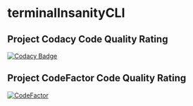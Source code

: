 # terminalInsanityCLI

## Project Codacy Code Quality Rating
[![Codacy Badge](https://api.codacy.com/project/badge/Grade/ce956e4ef11f42918210963f95259c20)](https://app.codacy.com/gh/ongakken/terminalInsanityCLI?utm_source=github.com&utm_medium=referral&utm_content=ongakken/terminalInsanityCLI&utm_campaign=Badge_Grade_Settings)

## Project CodeFactor Code Quality Rating
[![CodeFactor](https://www.codefactor.io/repository/github/ongakken/terminalinsanitycli/badge)](https://www.codefactor.io/repository/github/ongakken/terminalinsanitycli)